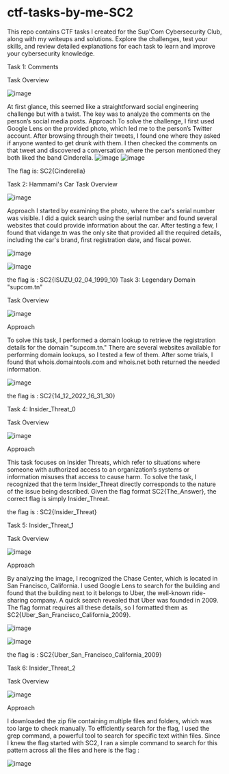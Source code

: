 # ctf-tasks-by-me-SC2
This repo contains CTF tasks I created for the Sup'Com Cybersecurity Club, along with my writeups and solutions. Explore the challenges, test your skills, and review detailed explanations for each task to learn and improve your cybersecurity knowledge.

Task 1: Comments

Task Overview

![image](https://github.com/user-attachments/assets/a058289b-3707-4b00-b45f-8a757eee8824)

At first glance, this seemed like a straightforward social engineering challenge but with a twist. The key was to analyze the comments on the person’s social media posts.
Approach
To solve the challenge, I first used Google Lens on the provided photo, which led me to the person’s Twitter account. After browsing through their tweets, I found one where they asked if anyone wanted to get drunk with them. I then checked the comments on that tweet and discovered a conversation where the person mentioned they both liked the band Cinderella.
![image](https://github.com/user-attachments/assets/6d4ce9b9-56c8-45c9-a142-4d02967817bd)
![image](https://github.com/user-attachments/assets/bf9986cf-442a-40dd-be2c-48e511f3c1d2)


The flag is: SC2{Cinderella}

Task 2: Hammami's Car
Task Overview

![image](https://github.com/user-attachments/assets/0c4c4975-098b-4727-9601-fa660ec18bdc)

Approach
I started by examining the photo, where the car's serial number was visible. I did a quick search using the serial number and found several websites that could provide information about the car. After testing a few, I found that vidange.tn was the only site that provided all the required details, including the car's brand, first registration date, and fiscal power.

![image](https://github.com/user-attachments/assets/37892bed-5447-4a6e-aa7e-56822a3ecb4d)

![image](https://github.com/user-attachments/assets/e8ee1af8-05f6-48df-84c7-2d5b283306aa)

the flag is : SC2{ISUZU_02_04_1999_10}
Task 3: Legendary Domain "supcom.tn"

Task Overview

![image](https://github.com/user-attachments/assets/9d430946-ede0-4cb3-9634-4b1fcd64ac77)

Approach

To solve this task, I performed a domain lookup to retrieve the registration details for the domain "supcom.tn." There are several websites available for performing domain lookups, so I tested a few of them. After some trials, I found that whois.domaintools.com and whois.net both returned the needed information.

![image](https://github.com/user-attachments/assets/e3539e1d-44c1-4dc4-aa01-6857e3156444)

the flag is : SC2{14_12_2022_16_31_30}

Task 4: Insider_Threat_0

Task Overview

![image](https://github.com/user-attachments/assets/30be38cc-262f-42c6-a95e-7a23527d9c6e)

Approach

This task focuses on Insider Threats, which refer to situations where someone with authorized access to an organization’s systems or information misuses that access to cause harm. To solve the task, I recognized that the term Insider_Threat directly corresponds to the nature of the issue being described. Given the flag format SC2{The_Answer}, the correct flag is simply Insider_Threat.

the flag is : SC2{Insider_Threat}

Task 5: Insider_Threat_1

Task Overview

![image](https://github.com/user-attachments/assets/1b43abbe-01ca-425b-af13-df74acbc8af5)

Approach

By analyzing the image, I recognized the Chase Center, which is located in San Francisco, California. I used Google Lens to search for the building and found that the building next to it belongs to Uber, the well-known ride-sharing company. A quick search revealed that Uber was founded in 2009. The flag format requires all these details, so I formatted them as SC2{Uber_San_Francisco_California_2009}.


![image](https://github.com/user-attachments/assets/10b9cf11-a917-4c4c-ac0d-26330753b1bf)

![image](https://github.com/user-attachments/assets/6bb15656-b542-4951-b03c-a32374822d3e)




the flag is : SC2{Uber_San_Francisco_California_2009}

Task 6: Insider_Threat_2

Task Overview


![image](https://github.com/user-attachments/assets/bd3440b2-2f84-478b-9f73-80d687f869c2)

Approach 

I downloaded the zip file containing multiple files and folders, which was too large to check manually. To efficiently search for the flag, I used the grep command, a powerful tool to search for specific text within files. Since I knew the flag started with SC2, I ran a simple command to search for this pattern across all the files and here is the flag : 

![image](https://github.com/user-attachments/assets/ad47d039-8a03-4459-bc11-0baf4fff86d7)




